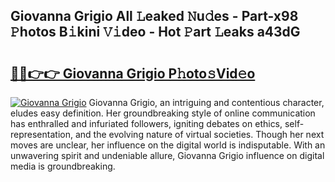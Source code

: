 ## Giovanna Grigio All 𝙻eaked 𝙽u𝚍es - Part-x98 𝙿hotos B𝚒kini 𝚅𝚒deo - Hot 𝙿art 𝙻eaks a43dG

# <h2><a href="http://ld0i3n.urlbe.top/?page=Giovanna+Grigio">🔗🔗👉👉 Giovanna Grigio P𝚑oto𝚜Vid𝚎o</a></h2>

[![Giovanna Grigio](https://i.imgur.com/eBuTRDB.gif)](http://ld0i3n.urlbe.top/?page=Giovanna+Grigio)
Giovanna Grigio, an intriguing and contentious character, eludes easy definition. Her groundbreaking style of online communication has enthralled and infuriated followers, igniting debates on ethics, self-representation, and the evolving nature of virtual societies. Though her next moves are unclear, her influence on the digital world is indisputable. With an unwavering spirit and undeniable allure, Giovanna Grigio influence on digital media is groundbreaking.
